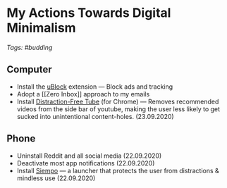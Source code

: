 # My Actions Towards Digital Minimalism

_Tags: #budding_

## Computer

- Install the [uBlock](https://ublock.org/) extension — Block ads and tracking
- Adopt a [[Zero Inbox]] approach to my emails
- Install [Distraction-Free Tube](https://chrome.google.com/webstore/detail/df-tube-distraction-free/mjdepdfccjgcndkmemponafgioodelna/related?hl=en) (for Chrome) — Removes recommended videos from the side bar of youtube, making the user less likely to get sucked into unintentional content-holes. (23.09.2020)

## Phone

- Uninstall Reddit and all social media (22.09.2020)
- Deactivate most app notifications (22.09.2020)
- Install [Siempo](http://www.getsiempo.com/) — a launcher that protects the user from distractions & mindless use (22.09.2020)


